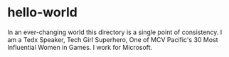 # hello-world
In an ever-changing world this directory is a single point of consistency.
I am a Tedx Speaker, Tech Girl Superhero, One of MCV Pacific's 30 Most Influential Women in Games.
I work for Microsoft.
